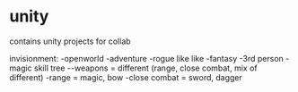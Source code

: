 # unity
contains unity projects for collab

invisionment:
-openworld
-adventure
-rogue like like
-fantasy
-3rd person
-magic skill tree
--weapons = different (range, close combat, mix of different)
-range = magic, bow
-close combat = sword, dagger
